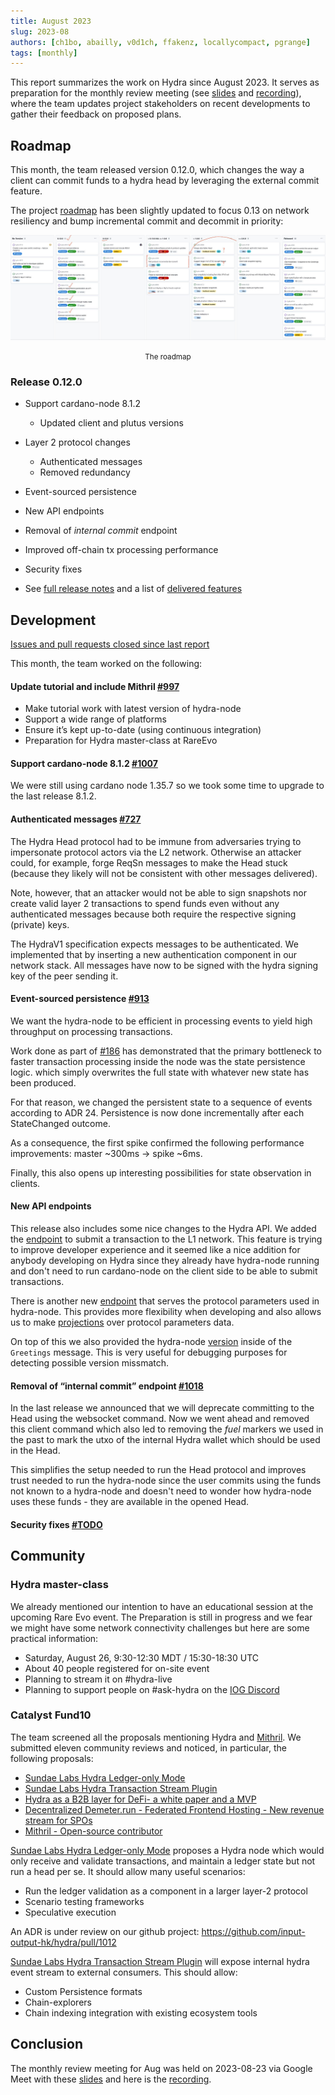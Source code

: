 ```yaml
---
title: August 2023
slug: 2023-08
authors: [ch1bo, abailly, v0d1ch, ffakenz, locallycompact, pgrange]
tags: [monthly]
---
```


This report summarizes the work on Hydra since August 2023. It serves as
preparation for the monthly review meeting (see [slides][slides] and
[recording][recording]), where the team updates project stakeholders on recent
developments to gather their feedback on proposed plans.

## Roadmap

This month, the team released version 0.12.0, which changes the way a client
can commit funds to a hydra head by leveraging the external commit feature.

The project
[roadmap](https://github.com/orgs/input-output-hk/projects/21/views/7) has been
slightly updated to focus 0.13 on network resiliency and bump incremental
commit and decommit in priority:

![The roadmap](./img/2023-08-roadmap.jpg) <small><center>The roadmap</center></small>

### Release 0.12.0

- Support cardano-node 8.1.2
  - Updated client and plutus versions
- Layer 2 protocol changes
  - Authenticated messages
  - Removed redundancy
- Event-sourced persistence
- New API endpoints
- Removal of _internal commit_ endpoint
- Improved off-chain tx processing performance
- Security fixes

- See [full release notes](https://github.com/input-output-hk/hydra/releases/tag/0.12.0) and a list of [delivered features](https://github.com/input-output-hk/hydra/milestone/12?closed=1)

## Development

[Issues and pull requests closed since last report](https://github.com/input-output-hk/hydra/issues?q=is%3Aclosed+sort%3Aupdated-desc+closed%3A2023-07-28..2023-08-23)

This month, the team worked on the following:

#### Update tutorial and include Mithril [#997](https://github.com/input-output-hk/hydra/issues/997)

- Make tutorial work with latest version of hydra-node
- Support a wide range of platforms
- Ensure it’s kept up-to-date (using continuous integration)
- Preparation for Hydra master-class at RareEvo

#### Support cardano-node 8.1.2 [#1007](https://github.com/input-output-hk/hydra/issues/1007)

We were still using cardano node 1.35.7 so we took some time to upgrade to the
last release 8.1.2.

#### Authenticated messages [#727](https://github.com/input-output-hk/hydra/pull/727)

The Hydra Head protocol had to be immune from adversaries trying to
impersonate protocol actors via the L2 network. Otherwise an attacker
could, for example, forge ReqSn messages to make the Head stuck (because they
likely will not be consistent with other messages delivered).

Note, however, that an attacker would not be able to sign snapshots nor create
valid layer 2 transactions to spend funds even without any authenticated messages
because both require the respective signing (private) keys.

The HydraV1 specification expects messages to be authenticated. We implemented that
by inserting a new authentication component in our network stack. All messages have
now to be signed with the hydra signing key of the peer sending it.

#### Event-sourced persistence [#913](https://github.com/input-output-hk/hydra/issues/913)

We want the hydra-node to be efficient in processing events to yield high throughput on processing transactions.

Work done as part of [#186](https://github.com/input-output-hk/hydra/issues/186) has demonstrated that
the primary bottleneck to faster transaction processing inside the node was the state persistence logic.
which simply overwrites the full state with whatever new state has been produced.

For that reason, we changed the persistent state to a sequence of events according to ADR 24.
Persistence is now done incrementally after each StateChanged outcome.

As a consequence, the first spike confirmed the following performance improvements: master ~300ms → spike ~6ms.

Finally, this also opens up interesting possibilities for state observation in clients.

#### New API endpoints

This release also includes some nice changes to the Hydra API. We added the
[endpoint](https://github.com/input-output-hk/hydra/pull/1001) to submit a
transaction to the L1 network. This feature is trying to improve developer
experience and it seemed like a nice addition for anybody developing on Hydra
since they already have hydra-node running and don't need to run cardano-node
on the client side to be able to submit transactions.

There is another new
[endpoint](https://github.com/input-output-hk/hydra/pull/989) that serves the
protocol parameters used in hydra-node. This provides more flexibility when
developing and also allows us to make
[projections](https://github.com/input-output-hk/hydra/blob/master/hydra-node/src/Hydra/API/Projection.hs#L4)
over protocol parameters data.

On top of this we also provided the hydra-node
[version](https://github.com/input-output-hk/hydra/pull/985) inside of the
`Greetings` message. This is very useful for debugging purposes for detecting
possible version missmatch.

#### Removal of “internal commit” endpoint [#1018](https://github.com/input-output-hk/hydra/pull/1018)

In the last release we announced that we will deprecate committing to the Head
using the websocket command. Now we went ahead and removed this client command
which also led to removing the _fuel_ markers we used in the past to mark the
utxo of the internal Hydra wallet which should be used in the Head.

This simplifies the setup needed to run the Head protocol and improves trust
needed to run the hydra-node since the user commits using the funds not known
to a hydra-node and doesn't need to wonder how hydra-node uses these funds -
they are available in the opened Head.

#### Security fixes [#TODO](https://github.com/input-output-hk/hydra/issues/TODO)

<!-- TODO @abailly ? -->

## Community

### Hydra master-class

We already mentioned our intention to have an educational session at the upcoming
Rare Evo event. The Preparation is still in progress and we fear we might have
some network connectivity challenges but here are some practical information:

- Saturday, August 26, 9:30-12:30 MDT / 15:30-18:30 UTC
- About 40 people registered for on-site event
- Planning to stream it on #hydra-live
- Planning to support people on #ask-hydra on the [IOG Discord](https://discord.gg/Qq5vNTg9PT)

### Catalyst Fund10

The team screened all the proposals mentioning Hydra and
[Mithril](https://mithril.network/doc/). We submitted eleven community reviews and
noticed, in particular, the following proposals:

- [Sundae Labs Hydra Ledger-only Mode](https://cardano.ideascale.com/c/idea/102138)
- [Sundae Labs Hydra Transaction Stream Plugin](https://cardano.ideascale.com/c/idea/102200)
- [Hydra as a B2B layer for DeFi- a white paper and a MVP](https://cardano.ideascale.com/c/idea/101626)
- [Decentralized Demeter.run - Federated Frontend Hosting - New revenue stream for SPOs](https://cardano.ideascale.com/c/idea/104411)
- [Mithril - Open-source contributor](https://cardano.ideascale.com/c/idea/105113)

[Sundae Labs Hydra Ledger-only Mode](https://cardano.ideascale.com/c/idea/102138)
proposes a Hydra node which would only receive and validate transactions, and
maintain a ledger state but not run a head per se. It should allow many useful scenarios:

- Run the ledger validation as a component in a larger layer-2 protocol
- Scenario testing frameworks
- Speculative execution

An ADR is under review on our github project:
<https://github.com/input-output-hk/hydra/pull/1012>

[Sundae Labs Hydra Transaction Stream Plugin](https://cardano.ideascale.com/c/idea/102200)
will expose internal hydra event stream to external consumers. This should allow:

- Custom Persistence formats
- Chain-explorers
- Chain indexing integration with existing ecosystem tools

## Conclusion

The monthly review meeting for Aug was held on 2023-08-23 via Google Meet with
these [slides][slides] and here is the [recording][recording].

<!-- TODO @sebastian ? -->

[slides]: https://docs.google.com/presentation/d/1MrCeUsYb3FQk7aCwMZdQs8mc5BfLOIjkK9gcWzgDdDc/edit#slide=id.g1f87a7454a5_0_1392
[recording]: https://drive.google.com/file/d/14pDsf0hDyh9HK8sCSMmkmT8gY8YxgOQ8/view
